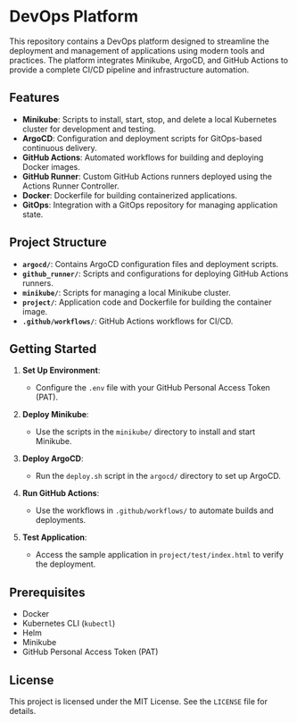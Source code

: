 # DevOps Platform

This repository contains a DevOps platform designed to streamline the deployment and management of applications using modern tools and practices. The platform integrates Minikube, ArgoCD, and GitHub Actions to provide a complete CI/CD pipeline and infrastructure automation.

## Features

- **Minikube**: Scripts to install, start, stop, and delete a local Kubernetes cluster for development and testing.
- **ArgoCD**: Configuration and deployment scripts for GitOps-based continuous delivery.
- **GitHub Actions**: Automated workflows for building and deploying Docker images.
- **GitHub Runner**: Custom GitHub Actions runners deployed using the Actions Runner Controller.
- **Docker**: Dockerfile for building containerized applications.
- **GitOps**: Integration with a GitOps repository for managing application state.

## Project Structure

- **`argocd/`**: Contains ArgoCD configuration files and deployment scripts.
- **`github_runner/`**: Scripts and configurations for deploying GitHub Actions runners.
- **`minikube/`**: Scripts for managing a local Minikube cluster.
- **`project/`**: Application code and Dockerfile for building the container image.
- **`.github/workflows/`**: GitHub Actions workflows for CI/CD.

## Getting Started

1. **Set Up Environment**:
   - Configure the `.env` file with your GitHub Personal Access Token (PAT).

2. **Deploy Minikube**:
   - Use the scripts in the `minikube/` directory to install and start Minikube.

3. **Deploy ArgoCD**:
   - Run the `deploy.sh` script in the `argocd/` directory to set up ArgoCD.

4. **Run GitHub Actions**:
   - Use the workflows in `.github/workflows/` to automate builds and deployments.

5. **Test Application**:
   - Access the sample application in `project/test/index.html` to verify the deployment.

## Prerequisites

- Docker
- Kubernetes CLI (`kubectl`)
- Helm
- Minikube
- GitHub Personal Access Token (PAT)

## License

This project is licensed under the MIT License. See the `LICENSE` file for details.